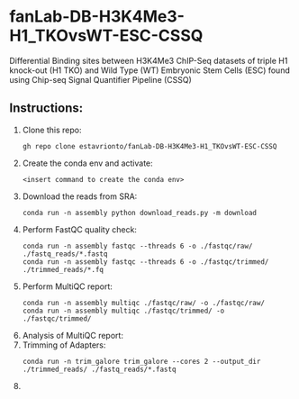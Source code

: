 # fanLab-DB-H3K4Me3-H1_TKOvsWT-ESC-CSSQ
Differential Binding sites between H3K4Me3 ChIP-Seq datasets of triple H1 knock-out (H1 TKO) and Wild Type (WT) Embryonic Stem Cells (ESC) found using Chip-seq Signal Quantifier Pipeline (CSSQ)

## Instructions:

1. Clone this repo:
    ```
    gh repo clone estavrionto/fanLab-DB-H3K4Me3-H1_TKOvsWT-ESC-CSSQ 
    ```
2. Create the conda env and activate:
    ```
    <insert command to create the conda env>
    ```
3. Download the reads from SRA:
    ```
    conda run -n assembly python download_reads.py -m download
    ```
4. Perform FastQC quality check:
    ```
    conda run -n assembly fastqc --threads 6 -o ./fastqc/raw/ ./fastq_reads/*.fastq
    conda run -n assembly fastqc --threads 6 -o ./fastqc/trimmed/ ./trimmed_reads/*.fq
    ```
5. Perform MultiQC report:
    ```
    conda run -n assembly multiqc ./fastqc/raw/ -o ./fastqc/raw/
    conda run -n assembly multiqc ./fastqc/trimmed/ -o ./fastqc/trimmed/
    ```
6. Analysis of MultiQC report:
7. Trimming of Adapters:
    ```
    conda run -n trim_galore trim_galore --cores 2 --output_dir ./trimmed_reads/ ./fastq_reads/*.fastq
    ```
9. 

